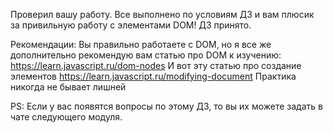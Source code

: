Проверил вашу работу. Все выполнено по условиям ДЗ и вам плюсик за привильную работу с элементами DOM!
ДЗ принято.

Рекомендации:
Вы правильно работаете с DOM, но я все же дополнительно рекомендую вам статью про DOM к изучению:
https://learn.javascript.ru/dom-nodes
И вот эту статью про создание элементов
https://learn.javascript.ru/modifying-document
Практика никогда не бывает лишней   

PS: Если у вас появятся вопросы по этому ДЗ, то вы их можете задать в чате следующего модуля.
